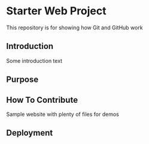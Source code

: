# Starter Web Project

This repository is for showing how Git and GitHub work

## Introduction

Some introduction text

## Purpose

## How To Contribute

Sample website with plenty of files for demos


## Deployment